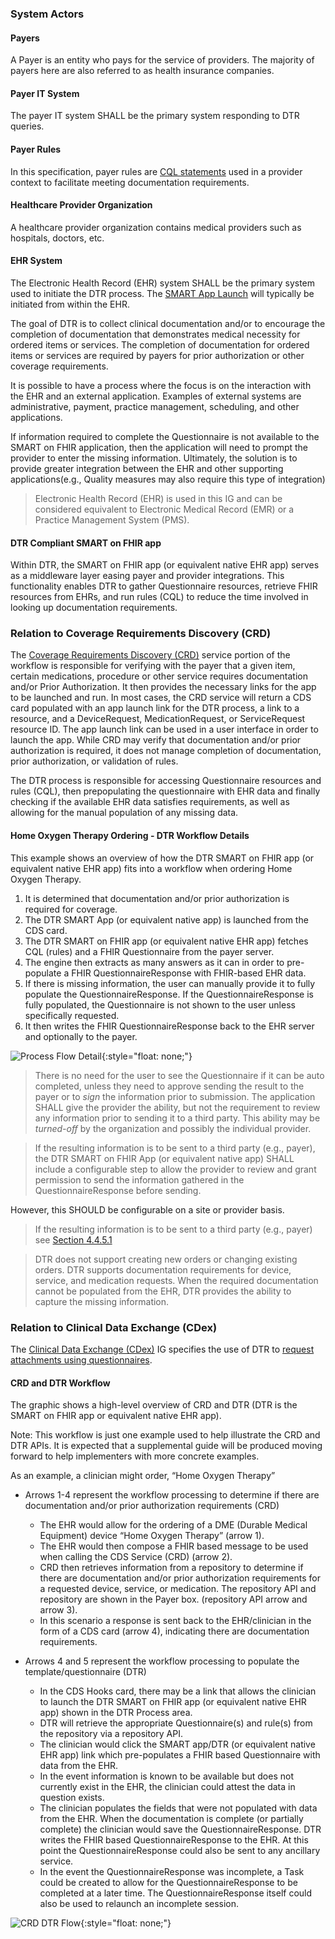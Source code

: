 ### System Actors

#### Payers
A Payer is an entity who pays for the service of providers. The majority of payers here are also referred to as health insurance companies.

#### Payer IT System
The payer IT system SHALL be the primary system responding to DTR queries.

#### Payer Rules
In this specification, payer rules are [CQL statements](https://cql.hl7.org//) used in a provider context to facilitate meeting documentation requirements.   

#### Healthcare Provider Organization
A healthcare provider organization contains medical providers such as hospitals, doctors, etc.

#### EHR System
The Electronic Health Record (EHR) system SHALL be the primary system used to initiate the DTR process. The [SMART App Launch](http://hl7.org/fhir/smart-app-launch) will typically be initiated from within the EHR.

The goal of DTR is to collect clinical documentation and/or to encourage the completion of documentation that demonstrates medical necessity for ordered items or services. The completion of documentation for ordered items or services are required by payers for prior authorization or other coverage requirements.

It is possible to have a process where the focus is on the interaction with the EHR and an external application. Examples of external systems are administrative, payment, practice management, scheduling, and other applications.

If information required to complete the Questionnaire is not available to the SMART on FHIR application, then the application will need to prompt the provider to enter the missing information. Ultimately, the solution is to provide greater integration between the EHR and other supporting applications(e.g., Quality measures may also require this type of integration)

> Electronic Health Record (EHR) is used in this IG and can be considered equivalent to Electronic Medical Record (EMR) or a Practice Management System (PMS).

#### DTR Compliant SMART on FHIR app
Within DTR, the SMART on FHIR app (or equivalent native EHR app) serves as a middleware layer easing payer and provider integrations. This functionality enables DTR to gather Questionnaire resources, retrieve FHIR resources from EHRs, and run rules (CQL) to reduce the time involved in looking up documentation requirements.

### Relation to Coverage Requirements Discovery (CRD)
The [Coverage Requirements Discovery (CRD)](http://hl7.org/fhir/us/davinci-crd/) service portion of the workflow is responsible for verifying with the payer that a given item, certain medications, procedure or other service requires documentation and/or Prior Authorization. It then provides the necessary links for the app to be launched and run. In most cases, the CRD service will return a CDS card populated with an app launch link for the DTR process, a link to a resource, and a DeviceRequest, MedicationRequest, or ServiceRequest resource ID. The app launch link can be used in a user interface in order to launch the app. While CRD may verify that documentation and/or prior authorization is required, it does not manage completion of documentation, prior authorization, or validation of rules.

The DTR process is responsible for accessing Questionnaire resources and rules (CQL), then prepopulating the questionnaire with EHR data and finally checking if the available EHR data satisfies requirements, as well as allowing for the manual population of any missing data.

#### Home Oxygen Therapy Ordering - DTR Workflow Details
This example shows an overview of how the DTR SMART on FHIR app (or equivalent native EHR app) fits into a workflow when ordering Home Oxygen Therapy. 
   
1. It is determined that documentation and/or prior authorization is required for coverage.
2. The DTR SMART App (or equivalent native app) is launched from the CDS card. 
3. The DTR SMART on FHIR app (or equivalent native EHR app) fetches CQL (rules) and a FHIR Questionnaire from the payer server.
4. The engine then extracts as many answers as it can in order to pre-populate a FHIR QuestionnaireResponse with FHIR-based EHR data.
5. If there is missing information, the user can manually provide it to fully populate the QuestionnaireResponse. If the QuestionnaireResponse is fully populated, the Questionnaire is not shown to the user unless specifically requested.
6. It then writes the FHIR QuestionnaireResponse back to the EHR server and optionally to the payer.

![Process Flow Detail](DTR_Example_Workflow.png){:style="float: none;"}

> There is no need for the user to see the Questionnaire if it can be auto completed, unless they need to approve sending the result to the payer or to *sign* the information prior to submission. The application SHALL give the provider the ability, but not the requirement to review any information prior to sending it to a third party. This ability may be *turned-off* by the organization and possibly the individual provider. 

 > If the resulting information is to be sent to a third  party (e.g., payer), the DTR SMART on FHIR App (or equivalent native app) SHALL include a configurable step to allow  the provider to review and grant permission to send the information gathered in the QuestionnaireResponse before sending.
 
 However, this SHOULD be configurable on a site or provider basis.

>If the resulting information is to be sent to a third party (e.g., payer) see [Section 4.4.5.1](specification__behaviors__persisting_application_state.html#smart-on-fhir-applications-and-servers)

>DTR does not support creating new orders or changing existing orders. DTR supports documentation requirements for device, service, and medication requests. When the required documentation cannot be populated from the EHR, DTR provides the ability to capture the missing information.

### Relation to Clinical Data Exchange (CDex)

The [Clinical Data Exchange (CDex)](https://hl7.org/fhir/us/davinci-cdex/index.html) IG specifies the use of DTR to [request attachments using questionnaires](https://hl7.org/fhir/us/davinci-cdex/requesting-attachments-questionnaire.html).

#### CRD and DTR Workflow
The graphic shows a high-level overview of CRD and DTR (DTR is the SMART on FHIR app or equivalent native EHR app).

Note: This workflow is just one example used to help illustrate the CRD and DTR APIs. It is expected that a supplemental guide will be produced moving forward to 
help implementers with more concrete examples.
 
As an example, a clinician might order, “Home Oxygen Therapy”
* Arrows 1-4 represent the workflow processing to determine if there are documentation and/or prior authorization requirements (CRD)
  * The EHR would allow for the ordering of a DME (Durable Medical Equipment) device “Home Oxygen Therapy” (arrow 1).
  * The EHR would then compose a FHIR based message to be used when calling the CDS Service (CRD) (arrow 2).
  * CRD then retrieves information from a repository to determine if there are documentation and/or prior authorization requirements for a requested device, service, or medication. The repository API and repository are shown in the Payer box. (repository API arrow and arrow 3).
  * In this scenario a response is sent back to the EHR/clinician in the form of a CDS card (arrow 4), indicating there are documentation requirements.
	
* Arrows 4 and 5 represent the workflow processing to populate the template/questionnaire (DTR)   
  * In the CDS Hooks card, there may be a link that allows the clinician to launch the DTR SMART on FHIR app (or equivalent native EHR app) shown in the DTR Process area.
  * DTR will retrieve the appropriate Questionnaire(s) and rule(s) from the repository via a repository API.
  * The clinician would click the SMART app/DTR (or equivalent native EHR app) link which pre-populates a FHIR based Questionnaire with data from the EHR.
  * In the event information is known to be available but does not currently exist in the EHR, the clinician could attest the data in question exists.
  * The clinician populates the fields that were not populated with data from the EHR. When the documentation is complete (or partially complete) the clinician would save the QuestionnaireResponse. DTR writes the FHIR based QuestionnaireResponse to the EHR. At this point the QuestionnaireResponse could also be sent to any ancillary service.
  * In the event the QuestionnaireResponse was incomplete, a Task could be created to allow for the QuestionnaireResponse to be completed at a later time. The QuestionnaireResponse itself could also be used to relaunch an incomplete session.

![CRD DTR Flow](CRD_DTR_Flow.png){:style="float: none;"}
